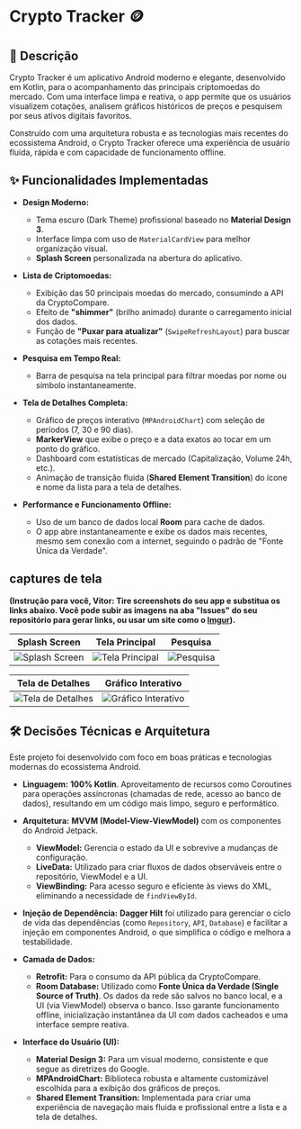 # Crypto Tracker 🪙

## 📄 Descrição

Crypto Tracker é um aplicativo Android moderno e elegante, desenvolvido em Kotlin, para o acompanhamento das principais criptomoedas do mercado. Com uma interface limpa e reativa, o app permite que os usuários visualizem cotações, analisem gráficos históricos de preços e pesquisem por seus ativos digitais favoritos.

Construído com uma arquitetura robusta e as tecnologias mais recentes do ecossistema Android, o Crypto Tracker oferece uma experiência de usuário fluida, rápida e com capacidade de funcionamento offline.

## ✨ Funcionalidades Implementadas

* **Design Moderno:**
    * Tema escuro (Dark Theme) profissional baseado no **Material Design 3**.
    * Interface limpa com uso de `MaterialCardView` para melhor organização visual.
    * **Splash Screen** personalizada na abertura do aplicativo.

* **Lista de Criptomoedas:**
    * Exibição das 50 principais moedas do mercado, consumindo a API da CryptoCompare.
    * Efeito de **"shimmer"** (brilho animado) durante o carregamento inicial dos dados.
    * Função de **"Puxar para atualizar"** (`SwipeRefreshLayout`) para buscar as cotações mais recentes.

* **Pesquisa em Tempo Real:**
    * Barra de pesquisa na tela principal para filtrar moedas por nome ou símbolo instantaneamente.

* **Tela de Detalhes Completa:**
    * Gráfico de preços interativo (`MPAndroidChart`) com seleção de períodos (7, 30 e 90 dias).
    * **MarkerView** que exibe o preço e a data exatos ao tocar em um ponto do gráfico.
    * Dashboard com estatísticas de mercado (Capitalização, Volume 24h, etc.).
    * Animação de transição fluida (**Shared Element Transition**) do ícone e nome da lista para a tela de detalhes.

* **Performance e Funcionamento Offline:**
    * Uso de um banco de dados local **Room** para cache de dados.
    * O app abre instantaneamente e exibe os dados mais recentes, mesmo sem conexão com a internet, seguindo o padrão de "Fonte Única da Verdade".

##  captures de tela

**(Instrução para você, Vitor: Tire screenshots do seu app e substitua os links abaixo. Você pode subir as imagens na aba "Issues" do seu repositório para gerar links, ou usar um site como o [Imgur](https://imgur.com/)).**

| Splash Screen | Tela Principal | Pesquisa |
| :---: | :---: | :---: |
| ![Splash Screen](https://i.imgur.com/image_link_here.png) | ![Tela Principal](https://i.imgur.com/image_link_here.png) | ![Pesquisa](https://i.imgur.com/image_link_here.png) |

| Tela de Detalhes | Gráfico Interativo |
| :---: | :---: |
| ![Tela de Detalhes](https://i.imgur.com/image_link_here.png) | ![Gráfico Interativo](https://i.imgur.com/image_link_here.png) |

## 🛠️ Decisões Técnicas e Arquitetura

Este projeto foi desenvolvido com foco em boas práticas e tecnologias modernas do ecossistema Android.

* **Linguagem:** **100% Kotlin**. Aproveitamento de recursos como Coroutines para operações assíncronas (chamadas de rede, acesso ao banco de dados), resultando em um código mais limpo, seguro e performático.

* **Arquitetura:** **MVVM (Model-View-ViewModel)** com os componentes do Android Jetpack.
    * **ViewModel:** Gerencia o estado da UI e sobrevive a mudanças de configuração.
    * **LiveData:** Utilizado para criar fluxos de dados observáveis entre o repositório, ViewModel e a UI.
    * **ViewBinding:** Para acesso seguro e eficiente às views do XML, eliminando a necessidade de `findViewById`.

* **Injeção de Dependência:** **Dagger Hilt** foi utilizado para gerenciar o ciclo de vida das dependências (como `Repository`, `API`, `Database`) e facilitar a injeção em componentes Android, o que simplifica o código e melhora a testabilidade.

* **Camada de Dados:**
    * **Retrofit:** Para o consumo da API pública da CryptoCompare.
    * **Room Database:** Utilizado como **Fonte Única da Verdade (Single Source of Truth)**. Os dados da rede são salvos no banco local, e a UI (via ViewModel) observa o banco. Isso garante funcionamento offline, inicialização instantânea da UI com dados cacheados e uma interface sempre reativa.

* **Interface do Usuário (UI):**
    * **Material Design 3:** Para um visual moderno, consistente e que segue as diretrizes do Google.
    * **MPAndroidChart:** Biblioteca robusta e altamente customizável escolhida para a exibição dos gráficos de preços.
    * **Shared Element Transition:** Implementada para criar uma experiência de navegação mais fluida e profissional entre a lista e a tela de detalhes.
